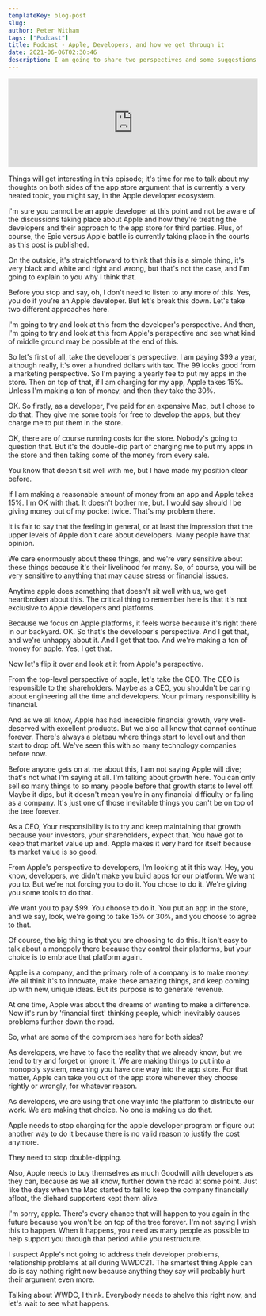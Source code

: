 ```yaml
---
templateKey: blog-post
slug:
author: Peter Witham
tags: ["Podcast"]
title: Podcast - Apple, Developers, and how we get through it
date: 2021-06-06T02:30:46
description: I am going to share two perspectives and some suggestions in this episode regarding the difficult relationship between Apple and developers.
---
```


<iframe width="100%" height="180" frameborder="no" scrolling="no" seamless src="https://share.transistor.fm/e/3b582ab0/dark"></iframe>

Things will get interesting in this episode; it's time for me to talk about my thoughts on both sides of the app store argument that is currently a very heated topic, you might say, in the Apple developer ecosystem.

I'm sure you cannot be an apple developer at this point and not be aware of the discussions taking place about Apple and how they're treating the developers and their approach to the app store for third parties. Plus, of course, the Epic versus Apple battle is currently taking place in the courts as this post is published.

On the outside, it's straightforward to think that this is a simple thing, it's very black and white and right and wrong, but that's not the case, and I'm going to explain to you why I think that.

Before you stop and say, oh, I don't need to listen to any more of this. Yes, you do if you're an Apple developer. But let's break this down. Let's take two different approaches here.

I'm going to try and look at this from the developer's perspective. And then, I'm going to try and look at this from Apple's perspective and see what kind of middle ground may be possible at the end of this.

So let's first of all, take the developer's perspective. I am paying $99 a year, although really, it's over a hundred dollars with tax. The 99 looks good from a marketing perspective. So I'm paying a yearly fee to put my apps in the store. Then on top of that, if I am charging for my app, Apple takes 15%. Unless I'm making a ton of money, and then they take the 30%.

OK. So firstly, as a developer, I've paid for an expensive Mac, but I chose to do that. They give me some tools for free to develop the apps, but they charge me to put them in the store.

OK, there are of course running costs for the store. Nobody's going to question that. But it's the double-dip part of charging me to put my apps in the store and then taking some of the money from every sale.

You know that doesn't sit well with me, but I have made my position clear before.

If I am making a reasonable amount of money from an app and Apple takes 15%. I'm OK with that. It doesn't bother me, but. I would say should I be giving money out of my pocket twice. That's my problem there.

It is fair to say that the feeling in general, or at least the impression that the upper levels of Apple don't care about developers. Many people have that opinion.

We care enormously about these things, and we're very sensitive about these things because it's their livelihood for many. So, of course, you will be very sensitive to anything that may cause stress or financial issues.

Anytime apple does something that doesn't sit well with us, we get heartbroken about this. The critical thing to remember here is that it's not exclusive to Apple developers and platforms.

Because we focus on Apple platforms, it feels worse because it's right there in our backyard. OK. So that's the developer's perspective. And I get that, and we're unhappy about it. And I get that too. And we're making a ton of money for apple. Yes, I get that.

Now let's flip it over and look at it from Apple's perspective.

From the top-level perspective of apple, let's take the CEO. The CEO is responsible to the shareholders. Maybe as a CEO, you shouldn't be caring about engineering all the time and developers. Your primary responsibility is financial.

And as we all know, Apple has had incredible financial growth, very well-deserved with excellent products. But we also all know that cannot continue forever. There's always a plateau where things start to level out and then start to drop off. We've seen this with so many technology companies before now.

Before anyone gets on at me about this, I am not saying Apple will dive; that's not what I'm saying at all. I'm talking about growth here. You can only sell so many things to so many people before that growth starts to level off. Maybe it dips, but it doesn't mean you're in any financial difficulty or failing as a company. It's just one of those inevitable things you can't be on top of the tree forever.

As a CEO, Your responsibility is to try and keep maintaining that growth because your investors, your shareholders, expect that. You have got to keep that market value up and. Apple makes it very hard for itself because its market value is so good.

From Apple's perspective to developers, I'm looking at it this way. Hey, you know, developers, we didn't make you build apps for our platform. We want you to. But we're not forcing you to do it. You chose to do it. We're giving you some tools to do that.

We want you to pay $99. You choose to do it. You put an app in the store, and we say, look, we're going to take 15% or 30%, and you choose to agree to that.

Of course, the big thing is that you are choosing to do this. It isn't easy to talk about a monopoly there because they control their platforms, but your choice is to embrace that platform again.

Apple is a company, and the primary role of a company is to make money. We all think it's to innovate, make these amazing things, and keep coming up with new, unique ideas. But its purpose is to generate revenue.

At one time, Apple was about the dreams of wanting to make a difference. Now it's run by 'financial first' thinking people, which inevitably causes problems further down the road.

So, what are some of the compromises here for both sides?

As developers, we have to face the reality that we already know, but we tend to try and forget or ignore it. We are making things to put into a monopoly system, meaning you have one way into the app store. For that matter, Apple can take you out of the app store whenever they choose rightly or wrongly, for whatever reason.

As developers, we are using that one way into the platform to distribute our work. We are making that choice. No one is making us do that.

Apple needs to stop charging for the apple developer program or figure out another way to do it because there is no valid reason to justify the cost anymore.

They need to stop double-dipping.

Also, Apple needs to buy themselves as much Goodwill with developers as they can, because as we all know, further down the road at some point. Just like the days when the Mac started to fail to keep the company financially afloat, the diehard supporters kept them alive.

I'm sorry, apple. There's every chance that will happen to you again in the future because you won't be on top of the tree forever. I'm not saying I wish this to happen. When it happens, you need as many people as possible to help support you through that period while you restructure.

I suspect Apple's not going to address their developer problems, relationship problems at all during WWDC21. The smartest thing Apple can do is say nothing right now because anything they say will probably hurt their argument even more.

Talking about WWDC, I think. Everybody needs to shelve this right now, and let's wait to see what happens.
